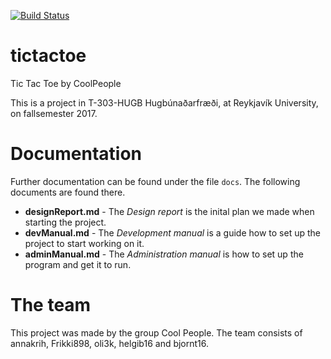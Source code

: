 [![Build Status](https://travis-ci.org/CoolPeople/tictactoe.svg?branch=master)](https://travis-ci.org/CoolPeople/tictactoe)

# tictactoe
Tic Tac Toe by CoolPeople

This is a project in T-303-HUGB Hugbúnaðarfræði, at Reykjavík University, on fallsemester 2017.

# Documentation
Further documentation can be found under the file `docs`. The following documents are found there.

- **designReport.md** - The *Design report* is the inital plan we made when starting the project.
- **devManual.md** - The *Development manual* is a guide how to set up the project to start working on it.
-  **adminManual.md** - The *Administration manual* is how to set up the program and get it to run.


# The team
This project was made by the group Cool People. The team consists of annakrih, Frikki898, oli3k, helgib16 and bjornt16.


